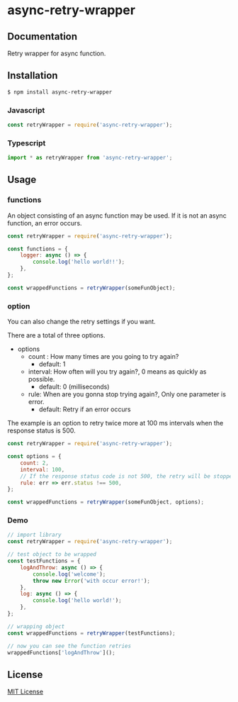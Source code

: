 # async-retry-wrapper

## Documentation
Retry wrapper for async function.

## Installation
```sh
$ npm install async-retry-wrapper
```

### Javascript
```js
const retryWrapper = require('async-retry-wrapper');
```

### Typescript
```ts
import * as retryWrapper from 'async-retry-wrapper';
```

## Usage
### functions
An object consisting of an async function may be used.
If it is not an async function, an error occurs.
```javascript
const retryWrapper = require('async-retry-wrapper');

const functions = {
    logger: async () => {
        console.log('hello world!!');
    },
};

const wrappedFunctions = retryWrapper(someFunObject);
```

### option
You can also change the retry settings if you want.

There are a total of three options.
* options
  * count : How many times are you going to try again?
    * default: 1
  * interval: How often will you try again?, 0 means as quickly as possible.
    * default: 0 (milliseconds)
  * rule: When are you gonna stop trying again?, Only one parameter is error.
    * default: Retry if an error occurs

The example is an option to retry twice more at 100 ms intervals when the response status is 500.
```javascript
const retryWrapper = require('async-retry-wrapper');

const options = {
    count: 2,
    interval: 100, 
    // If the response status code is not 500, the retry will be stopped
    rule: err => err.status !== 500,
};

const wrappedFunctions = retryWrapper(someFunObject, options);
```

### Demo
```javascript
// import library
const retryWrapper = require('async-retry-wrapper');

// test object to be wrapped
const testFunctions = {
    logAndThrow: async () => {
        console.log('welcome');
        throw new Error('with occur error!');
    },
    log: async () => {
        console.log('hello world!');
    },
};

// wrapping object
const wrappedFunctions = retryWrapper(testFunctions);

// now you can see the function retries
wrappedFunctions['logAndThrow']();
```


## License

[MIT License](https://andreasonny.mit-license.org/2019)
